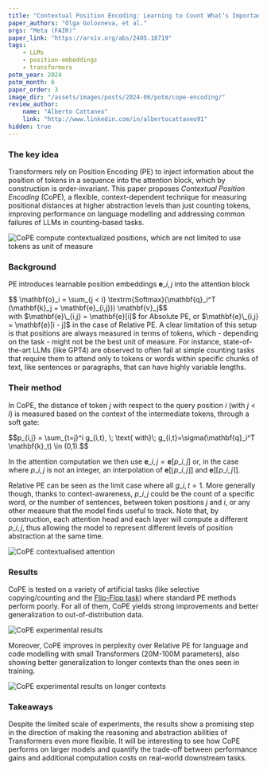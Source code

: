 ```yaml
---
title: "Contextual Position Encoding: Learning to Count What’s Important"
paper_authors: "Olga Golovneva, et al."
orgs: "Meta (FAIR)"
paper_link: "https://arxiv.org/abs/2405.18719"
tags:
    - LLMs
    - position-embeddings
    - transformers
potm_year: 2024
potm_month: 6
paper_order: 3
image_dir: "/assets/images/posts/2024-06/potm/cope-encoding/"
review_author:
    name: "Alberto Cattaneo"
    link: "http://www.linkedin.com/in/albertocattaneo91"
hidden: true
---
```


### The key idea

Transformers rely on Position Encoding (PE) to inject information about the position of tokens in a sequence into the attention block, which by construction is order-invariant. This paper proposes *Contextual Position Encoding* (CoPE), a flexible, context-dependent technique for measuring positional distances at higher abstraction levels than just counting tokens, improving performance on language modelling and addressing common failures of LLMs in counting-based tasks.

<img src="{{ page.image_dir | append: 'cope_overview.png' | relative_url }}" alt="CoPE compute contextualized positions, which are not limited to use tokens as unit of measure">

### Background

PE introduces learnable position embeddings $\mathbf{e}\_{i,j}$ into the attention block
<div>$$ \mathbf{o}_i =  \sum_{j < i} \textrm{Softmax}(\mathbf{q}_i^T (\mathbf{k}_j + \mathbf{e}_{i,j})) \mathbf{v}_j$$</div>
with $\mathbf{e}\_{i,j} = \mathbf{e}[i]$ for Absolute PE, or $\mathbf{e}\_{i,j} = \mathbf{e}[i - j]$ in the case of Relative PE. A clear limitation of this setup is that positions are always measured in terms of tokens, which - depending on the task - might not be the best unit of measure. For instance, state-of-the-art LLMs (like GPT4) are observed to often fail at simple counting tasks that require them to attend only to tokens or words within specific chunks of text, like sentences or paragraphs, that can have highly variable lengths.

### Their method

In CoPE, the distance of token $j$ with respect to the query position $i$ (with $j < i$) is measured based on the context of the intermediate tokens, through a soft gate:
<div>$$p_{i,j} = \sum_{t=j}^i g_{i,t}, \; \text{ with}\; g_{i,t}=\sigma(\mathbf{q}_i^T \mathbf{k}_t) \in (0,1).$$</div>

In the attention computation we then use $\mathbf{e}\_{i,j} = \mathbf{e}[p\_{i,j}]$ or, in the case where $p\_{i,j}$ is not an integer, an interpolation of $\mathbf{e}[\lfloor p\_{i,j} \rfloor]$ and $\mathbf{e}[\lceil p\_{i,j} \rceil]$.

Relative PE can be seen as the limit case where all $g\_{i,t} = 1$. More generally though, thanks to context-awareness, $p\_{i,j}$ could be the count of a specific word, or the number of sentences, between token positions $j$ and $i$, or any other measure that the model finds useful to track. Note that, by construction, each attention head and each layer will compute a different $p\_{i,j}$, thus allowing the model to represent different levels of position abstraction at the same time.

<img src="{{ page.image_dir | append: 'cope_contextualised_attention.png' | relative_url }}" alt="CoPE contextualised attention">

### Results

CoPE is tested on a variety of artificial tasks (like selective copying/counting and the [Flip-Flop task](https://arxiv.org/abs/2306.00946)) where standard PE methods perform poorly. For all of them, CoPE yields strong improvements and better generalization to out-of-distribution data.

<img src="{{ page.image_dir | append: 'cope_results.png' | relative_url }}" alt="CoPE experimental results">

Moreover, CoPE improves in perplexity over Relative PE for language and code modelling with small Transformers (20M-100M parameters), also showing better generalization to longer contexts than the ones seen in training.

<img src="{{ page.image_dir | append: 'cope_ppl.png' | relative_url }}" alt="CoPE experimental results on longer contexts">

### Takeaways

Despite the limited scale of experiments, the results show a promising step in the direction of making the reasoning and abstraction abilities of Transformers even more flexible. It will be interesting to see how CoPE performs on larger models and quantify the trade-off between performance gains and additional computation costs on real-world downstream tasks.
